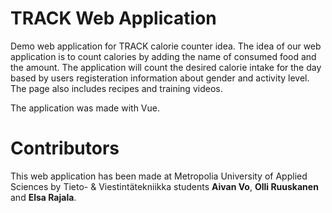 # TRACK Web Application
Demo web application for TRACK calorie counter idea.
The idea of our web application is to count calories by adding the name of consumed food and the amount. The application will count the desired calorie intake for the day based by users registeration information about gender and activity level.
The page also includes recipes and training videos. 

The application was made with Vue.

# Contributors 
This web application has been made at Metropolia University of Applied Sciences by Tieto- & Viestintätekniikka students <b>Aivan Vo</b>, <b>Olli Ruuskanen</b> and <b>Elsa Rajala</b>.
